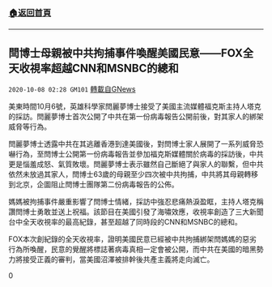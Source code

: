 ###  [:house:返回首頁](https://github.com/ourhimalayas/txt)
---

## 閆博士母親被中共拘捕事件喚醒美國民意——FOX全天收視率超越CNN和MSNBC的總和
`2020-10-08 02:28 GM101` [轉載自GNews](https://gnews.org/zh-hant/410100/)

美東時間10月6號，英雄科學家閆麗夢博士接受了美國主流媒體福克斯主持人塔克的採訪。閆麗夢博士首次公開了中共在第一份病毒報告公開前後，對其家人的綁架威脅等行為。

閆麗夢博士透露中共在其逃離香港到達美國後，對閆博士家人展開了一系列威脅恐嚇行為，至閆博士公開第一份病毒報告並參加福克斯媒體關於病毒的採訪後，中共更是惱羞成怒、氣質敗壞。閆麗夢博士表示雖然自己斷絕了與家人的聯繫，但中共依然未放過其家人，閆博士63歲的母親至少四次被中共拘捕，中共將其母親轉移到北京，企圖阻止閆博士團隊第二份病毒報告的公佈。

媽媽被拘捕事件嚴重影響了閆博士情緒，採訪中強忍悲痛熱淚盈眶，主持人塔克稱讚閆博士勇敢並送上祝福。該節目在美國引發了海嘯效應，收視率創造了三大新聞台中全天收視率的最高紀錄，甚至超越了同時段的CNN和MSNBC的總和。

FOX本次創紀錄的全天收視率，證明美國民意已經被中共拘捕綁架閆媽媽的惡劣行為所喚醒，民意的覺醒將標誌著病毒真相一定會被公開，而中共在美國的暗黑勢力將接受正義的審判，當美國沼澤被排幹後共產主義將走向滅亡。

0
